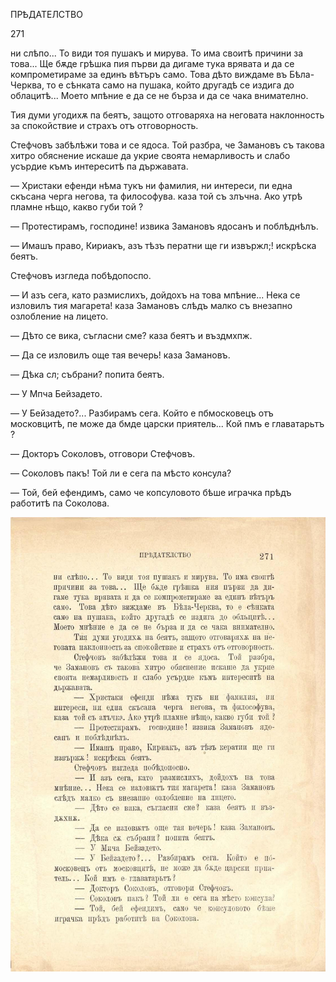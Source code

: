 ﻿ПРѢДАТЕЛСТВО

271

ни слѣпо... То види тоя пушакъ и мирува. То има своитѣ причини за това... Ще бѫде грѣшка пия първи да дигаме тука врявата и да се компрометираме за единъ вѣтъръ само. Това дѣто виждаме въ Бѣла-Черква, то е сѣнката само на пушака, който другадѣ се издига до облацитѣ... Моето мпѣние е да се не бърза и да се чака внимателно.

Тия думи угодихѫ па беятъ, защото отговаряха на неговата наклонность за спокойствие и страхъ отъ отговорность.

Стефчовъ забѣлѣжи това и се ядоса. Той разбра, че Замановъ съ такова хитро обяснение искаше да укрие своята немарливость и слабо усърдие къмъ интереситѣ па държавата.

— Христаки ефенди нѣма тукъ ни фамилия, ни интереси, пи една скъсана черга негова, та философува. каза той съ злъчна. Ако утрѣ пламне нѣщо, какво губи той ?

— Протестирамъ, господине! извика Замановъ ядосанъ и поблѣднѣлъ.

— Имашъ право, Кириакъ, азъ тѣзъ ператни ще ги извържл;! искрѣска беятъ.

Стефчовъ изгледа побѣдопоспо.

— И азъ сега, като размислихъ, дойдохъ на това мпѣние... Нека се изловилъ тия магарета! каза Замановъ слѣдъ малко съ внезапно озлобление на лицето.

— Дѣто се вика, съгласни сме? каза беятъ и въздмхпж.

— Да се изловилъ още тая вечерь! каза Замановъ.

— Дѣка сл; събрани? попита беятъ.

— У Мпча Бейзадето.

— У Бейзадето?... Разбирамъ сега. Който е пбмосковецъ отъ московцитѣ, пе може да бмде царски приятель... Кой пмъ е главатарьтъ ?

— Докторъ Соколовъ, отговори Стефчовъ.

— Соколовъ пакъ! Той ли е сега па мѣсто консула?

— Той, бей ефендимъ, само че копсуловото бѣше играчка прѣдъ работитѣ па Соколова.

![original](images/308.jpg)

